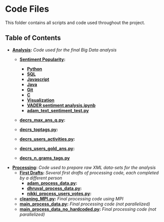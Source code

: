 # Code Files
This folder contains all scripts and code used throughout the project.

## Table of Contents
- **[Analysis](analysis):** *Code used for the final Big Data analysis*
    - **[Sentiment Popularity](analysis/SentimentPopularity):**
        - **[Python](analysis/SentimentPopularity/Python)**
        - **[SQL](analysis/SentimentPopularity/SQL)**
        - **[Javascript](analysis/SentimentPopularity/Javascript)**
        - **[Java](analysis/SentimentPopularity/Java)**
        - **[Git](analysis/SentimentPopularity/Git)**
        - **[C](analysis/SentimentPopularity/C)**
        - **[Visualization](analysis/SentimentPopularity/README.md)**
        - **[VADER sentiment analysis.ipynb](analysis/SentimentPopularity/VADER%20sentiment%20analysis.ipynb)**
        - **[adam_text_sentiment_test.py](analysis/adam_text_sentiment_test.py)** 
        
    - **[decrs_max_ans_q.py](analysis/decrs_max_ans_q.py):**
    - **[decrs_toptags.py](analysis/decrs_toptags.py):**
    - **[decrs_users_activities.py](analysis/decrs_users_activities.py):**
    - **[decrs_users_gold_ans.py](analysis/decrs_users_gold_ans.py):**
    - **[decrs_n_grams_tags.py](analysis/decrs_n_grams_tags.py)**
- **[Processing](processing):** *Code used to prepare raw XML data-sets for the analysis*
    - **[First Drafts](processing/first_drafts):** *Several first drafts of processing code, each completed by a different person*
        - **[adam_process_data.py](processing/first_drafts/adam_process_data.py):**
        - **[dhruval_process_data.py](processing/first_drafts/dhruval_process_data.py):**
        - **[nikki_process_users_votes.py](processing/first_drafts/nikki_process_users_votes.py):**
    - **[cleaning_MPI.py](processing/cleaning_MPI.py):** *Final processing code using MPI*
    - **[main_process_data.py](processing/main_process_data.py):** *Final processing code (not parallelized)*
    - **[main_process_data_no_hardcoded.py](processing/main_process_data_no_hardcoded.py):** *Final processing code (not parallelized)*
